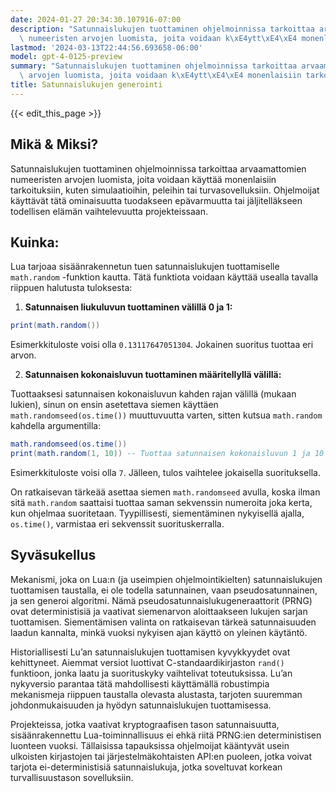 ```yaml
---
date: 2024-01-27 20:34:30.107916-07:00
description: "Satunnaislukujen tuottaminen ohjelmoinnissa tarkoittaa arvaamattomien\
  \ numeeristen arvojen luomista, joita voidaan k\xE4ytt\xE4\xE4 monenlaisiin tarkoituksiin,\u2026"
lastmod: '2024-03-13T22:44:56.693658-06:00'
model: gpt-4-0125-preview
summary: "Satunnaislukujen tuottaminen ohjelmoinnissa tarkoittaa arvaamattomien numeeristen\
  \ arvojen luomista, joita voidaan k\xE4ytt\xE4\xE4 monenlaisiin tarkoituksiin,\u2026"
title: Satunnaislukujen generointi
---
```


{{< edit_this_page >}}

## Mikä & Miksi?

Satunnaislukujen tuottaminen ohjelmoinnissa tarkoittaa arvaamattomien numeeristen arvojen luomista, joita voidaan käyttää monenlaisiin tarkoituksiin, kuten simulaatioihin, peleihin tai turvasovelluksiin. Ohjelmoijat käyttävät tätä ominaisuutta tuodakseen epävarmuutta tai jäljitelläkseen todellisen elämän vaihtelevuutta projekteissaan.

## Kuinka:

Lua tarjoaa sisäänrakennetun tuen satunnaislukujen tuottamiselle `math.random` -funktion kautta. Tätä funktiota voidaan käyttää usealla tavalla riippuen halutusta tuloksesta:

1. **Satunnaisen liukuluvun tuottaminen välillä 0 ja 1:**

```Lua
print(math.random())
```

Esimerkkituloste voisi olla `0.13117647051304`. Jokainen suoritus tuottaa eri arvon.

2. **Satunnaisen kokonaisluvun tuottaminen määritellyllä välillä:**

Tuottaaksesi satunnaisen kokonaisluvun kahden rajan välillä (mukaan lukien), sinun on ensin asetettava siemen käyttäen `math.randomseed(os.time())` muuttuvuutta varten, sitten kutsua `math.random` kahdella argumentilla:

```Lua
math.randomseed(os.time())
print(math.random(1, 10)) -- Tuottaa satunnaisen kokonaisluvun 1 ja 10 välillä
```

Esimerkkituloste voisi olla `7`. Jälleen, tulos vaihtelee jokaisella suorituksella.

On ratkaisevan tärkeää asettaa siemen `math.randomseed` avulla, koska ilman sitä `math.random` saattaisi tuottaa saman sekvenssin numeroita joka kerta, kun ohjelmaa suoritetaan. Tyypillisesti, siementäminen nykyisellä ajalla, `os.time()`, varmistaa eri sekvenssit suorituskerralla.

## Syväsukellus

Mekanismi, joka on Lua:n (ja useimpien ohjelmointikielten) satunnaislukujen tuottamisen taustalla, ei ole todella satunnainen, vaan pseudosatunnainen, ja sen generoi algoritmi. Nämä pseudosatunnaislukugeneraattorit (PRNG) ovat deterministisiä ja vaativat siemenarvon aloittaakseen lukujen sarjan tuottamisen. Siementämisen valinta on ratkaisevan tärkeä satunnaisuuden laadun kannalta, minkä vuoksi nykyisen ajan käyttö on yleinen käytäntö.

Historiallisesti Lu’an satunnaislukujen tuottamisen kyvykkyydet ovat kehittyneet. Aiemmat versiot luottivat C-standaardikirjaston `rand()` funktioon, jonka laatu ja suorituskyky vaihtelivat toteutuksissa. Lu’an nykyversio parantaa tätä mahdollisesti käyttämällä robustimpia mekanismeja riippuen taustalla olevasta alustasta, tarjoten suuremman johdonmukaisuuden ja hyödyn satunnaislukujen tuottamisessa. 

Projekteissa, jotka vaativat kryptograafisen tason satunnaisuutta, sisäänrakennettu Lua-toiminnallisuus ei ehkä riitä PRNG:ien deterministisen luonteen vuoksi. Tällaisissa tapauksissa ohjelmoijat kääntyvät usein ulkoisten kirjastojen tai järjestelmäkohtaisten API:en puoleen, jotka voivat tarjota ei-deterministisiä satunnaislukuja, jotka soveltuvat korkean turvallisuustason sovelluksiin.

